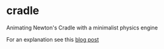 # cradle
Animating Newton's Cradle with a minimalist physics engine

For an explanation see this [blog post](https://lachstr.github.io/physics_animations/misc/2020/05/29/newtons-cradle-animation.html)
